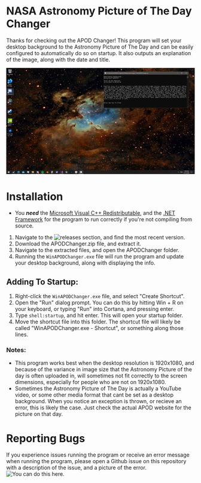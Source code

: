# NASA Astronomy Picture of The Day Changer
Thanks for checking out the APOD Changer! This program will set your desktop background to the Astronomy Picture of The Day and can be easily configured to automatically do so on startup. It also outputs an explanation of the image, along with the date and title.

![APOD Example](APODExample.PNG)

# Installation
- You ***need*** the [Microsoft Visual C++ Redistributable](https://support.microsoft.com/en-us/topic/the-latest-supported-visual-c-downloads-2647da03-1eea-4433-9aff-95f26a218cc0), and the [.NET Framework](https://dotnet.microsoft.com/download/dotnet-framework) for the program to run correctly if you're not compiling from source.
1. Navigate to the ![releases section](https://github.com/wmcnamara/apodchanger/releases), and find the most recent version.
2. Download the APODChanger.zip file, and extract it.
3. Navigate to the extracted files, and open the APODChanger folder.
4. Running the `WinAPODChanger.exe` file will run the program and update your desktop background, along with displaying the info.

## Adding To Startup:
1. Right-click the `WinAPODChanger.exe` file, and select "Create Shortcut".
2. Open the "Run" dialog prompt. You can do this by hitting Win + R on your keyboard, or typing "Run" into Cortana, and pressing enter.
3. Type `shell:startup`, and hit enter. This will open your startup folder.
4. Move the shortcut file into this folder. The shortcut file will likely be called "WinAPODChanger.exe - Shortcut", or something along those lines.

### Notes:
- This program works best when the desktop resolution is 1920x1080, and because of the variance in image size that the Astronomy Picture of the day is often uploaded in, will sometimes not fit correctly to the screen dimensions, especially for people who are not on 1920x1080.
- Sometimes the Astronomy Picture of The Day is actually a YouTube video, or some other media format that cant be set as a desktop background. When you notice an exception is thrown, or recieve an error, this is likely the case. Just check the actual APOD website for the picture on that day.

# Reporting Bugs
If you experience issues running the program or receive an error message when running the program, please open a Github issue on this repository with a description of the issue, and a picture of the error. ![You can do this here.](https://github.com/wmcnamara/apodchanger/issues)
